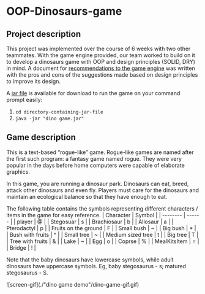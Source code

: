 # OOP-Dinosaurs-game

## Project description

This project was implemented over the course of 6 weeks with two other teammates. 
With the game engine provided, our team worked to build on it to develop a dinosaurs game with OOP and design principles (SOLID, DRY) in mind. 
A document for [recommendations to the game engine](https://github.com/J-asy/OOP-Dinosaurs-game/blob/master/docs/Assignment%203%20docs/Recommendations%20for%20engine%20Assignment%203.pdf) was written with the pros and cons of the suggestions made based on design principles to improve its design.

A [jar file](https://github.com/J-asy/OOP-Dinosaurs-game/blob/master/dino%20game.jar) is available for download to run the game on your command prompt easily:
1. `cd directory-containing-jar-file`
2. `java -jar "dino game.jar"`


## Game description

This is a text-based “rogue-like” game. Rogue-like games are named after the first such program: a fantasy game named rogue. 
They were very popular in the days before home computers were capable of elaborate graphics.

In this game, you are running a dinosaur park. Dinosaurs can eat, breed, attack other dinosaurs and even fly. 
Players must care for the dinosaurs and maintain an ecological balance so that they have enough to eat.

The following table contains the symbols representing different characters / items in the game for easy reference.
| Character | Symbol |
| -------- | ------ |
| player | @ |
| Stegosuar | s |
| Brachiosaur | b |
| Allosaur | a |
| Pterodactyl | p |
| Fruits on the ground | F |
| Small bush | ~ |
| Big bush | * |
| Bush with fruits | ^ |
| Small tree | ~ |
| Medium sized tree | t |
| Big tree | T |
| Tree with fruits | & |
| Lake | ~ |
| Egg | o |
| Coprse | % |
| MealKitsItem | = |
| Bridge | ! |

Note that the baby dinosaurs have lowercase symbols, while adult dinosaurs have uppercase symbols. Eg, baby stegosaurus - s; matured stegosaurus - S.


![screen-gif](./"dino game demo"/dino-game-gif.gif)


